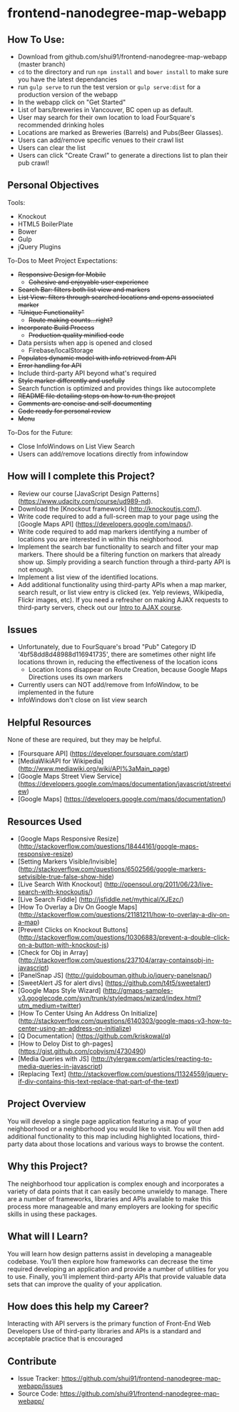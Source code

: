 # frontend-nanodegree-map-webapp

## How To Use:

- Download from github.com/shui91/frontend-nanodegree-map-webapp (master branch)
- `cd` to the directory and run `npm install` and `bower install` to make sure you have the latest dependancies
- run `gulp serve` to run the test version or `gulp serve:dist` for a production version of the webapp
- In the webapp click on "Get Started"
- List of bars/breweries in Vancouver, BC open up as default.
- User may search for their own location to load FourSquare's recommended drinking holes
- Locations are marked as Breweries (Barrels) and Pubs(Beer Glasses).
- Users can add/remove specific venues to their crawl list
- Users can clear the list
- Users can click "Create Crawl" to generate a directions list to plan their pub crawl!

## Personal Objectives

Tools:
- Knockout
- HTML5 BoilerPlate
- Bower
- Gulp
- jQuery Plugins

To-Dos to Meet Project Expectations:
- ~~Responsive Design for Mobile~~
    - ~~Cohesive and enjoyable user experience~~
- ~~Search Bar: filters both list view and markers~~
- ~~List View: filters through searched locations and opens associated marker~~
- ~~"Unique Functionality"~~
    - ~~Route making counts...right?~~
- ~~Incorporate Build Process~~
    - ~~Production quality minified code~~
- Data persists when app is opened and closed
    - Firebase/localStorage
- ~~Populates dynamic model with info retrieved from API~~
- ~~Error handling for API~~
- Include third-party API beyond what's required
- ~~Style marker differently and usefully~~
- Search function is optimized and provides things like autocomplete
- ~~README file detailing steps on how to run the project~~
- ~~Comments are concise and self documenting~~
- ~~Code ready for personal review~~
- ~~Menu~~

To-Dos for the Future:
- Close InfoWindows on List View Search
- Users can add/remove locations directly from infowindow

## How will I complete this Project?

- Review our course [JavaScript Design Patterns] (https://www.udacity.com/course/ud989-nd).
- Download the [Knockout framework] (http://knockoutjs.com/).
- Write code required to add a full-screen map to your page using the [Google Maps API] (https://developers.google.com/maps/).
- Write code required to add map markers identifying a number of locations you are interested in within this neighborhood.
- Implement the search bar functionality to search and filter your map markers. There should be a filtering function on markers that already show up. Simply providing a search function through a third-party API is not enough.
- Implement a list view of the identified locations.
- Add additional functionality using third-party APIs when a map marker, search result, or list view entry is clicked (ex. Yelp reviews, Wikipedia, Flickr images, etc). If you need a refresher on making AJAX requests to third-party servers, check out our [Intro to AJAX course](https://www.udacity.com/course/ud110-nd).

## Issues

- Unfortunately, due to FourSquare's broad "Pub" Category ID '4bf58dd8d48988d116941735', there are sometimes other night life locations thrown in, reducing the effectiveness of the location icons
	- Location Icons disappear on Route Creation, because Google Maps Directions uses its own markers
- Currently users can NOT add/remove from InfoWindow, to be implemented in the future
- InfoWindows don't close on list view search

## Helpful Resources

None of these are required, but they may be helpful.
- [Foursquare API] (https://developer.foursquare.com/start)
- [MediaWikiAPI for Wikipedia] (http://www.mediawiki.org/wiki/API%3aMain_page)
- [Google Maps Street View Service] (https://developers.google.com/maps/documentation/javascript/streetview)
- [Google Maps] (https://developers.google.com/maps/documentation/)

## Resources Used

- [Google Maps Responsive Resize] (http://stackoverflow.com/questions/18444161/google-maps-responsive-resize)
- [Setting Markers Visible/Invisible] (http://stackoverflow.com/questions/6502566/google-markers-setvisible-true-false-show-hide)
- [Live Search With Knockout] (http://opensoul.org/2011/06/23/live-search-with-knockoutjs/)
- [Live Search Fiddle] (http://jsfiddle.net/mythical/XJEzc/)
- [How To Overlay a Div On Google Maps] (http://stackoverflow.com/questions/21181211/how-to-overlay-a-div-on-a-map)
- [Prevent Clicks on Knockout Buttons] (http://stackoverflow.com/questions/10306883/prevent-a-double-click-on-a-button-with-knockout-js)
- [Check for Obj in Array] (http://stackoverflow.com/questions/237104/array-containsobj-in-javascript)
- [PanelSnap JS] (http://guidobouman.github.io/jquery-panelsnap/)
- [SweetAlert JS for alert divs] (https://github.com/t4t5/sweetalert)
- [Google Maps Style Wizard] (http://gmaps-samples-v3.googlecode.com/svn/trunk/styledmaps/wizard/index.html?utm_medium=twitter)
- [How To Center Using An Address On Initialize] (http://stackoverflow.com/questions/6140303/google-maps-v3-how-to-center-using-an-address-on-initialize)
- [Q Documentation] (https://github.com/kriskowal/q)
- [How to Deloy Dist to gh-pages] (https://gist.github.com/cobyism/4730490)
- [Media Queries with JS] (http://tylergaw.com/articles/reacting-to-media-queries-in-javascript)
- [Replacing Text] (http://stackoverflow.com/questions/11324559/jquery-if-div-contains-this-text-replace-that-part-of-the-text)

## Project Overview

You will develop a single page application featuring a map of your neighborhood or a neighborhood you would like to visit. You will then add additional functionality to this map including highlighted locations, third-party data about those locations and various ways to browse the content.

## Why this Project?

The neighborhood tour application is complex enough and incorporates a variety of data points that it can easily become unwieldy to manage. There are a number of frameworks, libraries and APIs available to make this process more manageable and many employers are looking for specific skills in using these packages.

## What will I Learn?

You will learn how design patterns assist in developing a manageable codebase. You’ll then explore how frameworks can decrease the time required developing an application and provide a number of utilities for you to use. Finally, you’ll implement third-party APIs that provide valuable data sets that can improve the quality of your application.

## How does this help my Career?

Interacting with API servers is the primary function of Front-End Web Developers
Use of third-party libraries and APIs is a standard and acceptable practice that is encouraged

## Contribute

- Issue Tracker: https://github.com/shui91/frontend-nanodegree-map-webapp/issues
- Source Code: https://github.com/shui91/frontend-nanodegree-map-webapp/